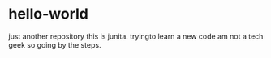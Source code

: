 # hello-world
just another repository
this is junita. tryingto learn a new code
am not a tech geek so going by the steps.

